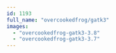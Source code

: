 ```yaml
---
id: 1193
full_name: "overcookedfrog/gatk3"
images: 
  - "overcookedfrog-gatk3-3.8"
  - "overcookedfrog-gatk3-3.7"
---
```

